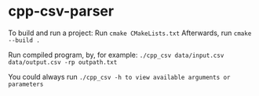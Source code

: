 # cpp-csv-parser

To build and run a project:
Run ```cmake CMakeLists.txt```
Afterwards, run ```cmake --build .```

Run compiled program, by, for example: ```./cpp_csv data/input.csv data/output.csv -rp outpath.txt```

You could always run ```./cpp_csv -h to view available arguments or parameters```